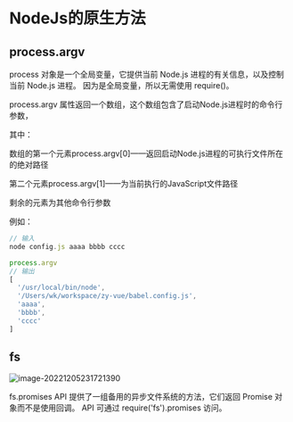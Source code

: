 
# NodeJs的原生方法


## process.argv


process 对象是一个全局变量，它提供当前 Node.js 进程的有关信息，以及控制当前 Node.js 进程。 因为是全局变量，所以无需使用 require()。

process.argv 属性返回一个数组，这个数组包含了启动Node.js进程时的命令行参数，

其中：

数组的第一个元素process.argv[0]——返回启动Node.js进程的可执行文件所在的绝对路径

第二个元素process.argv[1]——为当前执行的JavaScript文件路径

剩余的元素为其他命令行参数

例如：

```javascript
// 输入
node config.js aaaa bbbb cccc

process.argv
// 输出
[
  '/usr/local/bin/node',
  '/Users/wk/workspace/zy-vue/babel.config.js',
  'aaaa',
  'bbbb',
  'cccc'
]
```

## fs

![image-20221205231721390](https://tva1.sinaimg.cn/large/008vxvgGgy1h8tcp0epc6j31q70u045s.jpg)

fs.promises API 提供了一组备用的异步文件系统的方法，它们返回 Promise 对象而不是使用回调。 API 可通过 require('fs').promises 访问。

